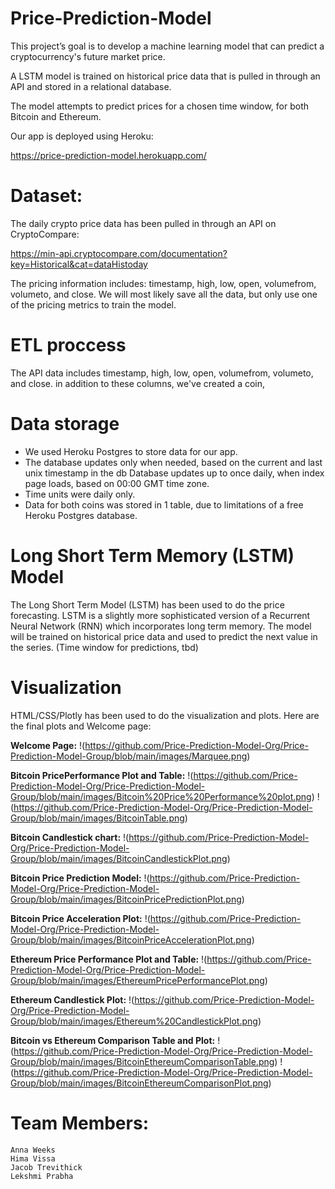 # Price-Prediction-Model

This project’s goal is to develop a machine learning model that can predict a cryptocurrency's future market price. 

A LSTM model is trained on historical price data that is pulled in through an API and stored in a relational database. 

The model attempts to predict prices for a chosen time window, for both Bitcoin and Ethereum.

Our app is deployed using Heroku:

https://price-prediction-model.herokuapp.com/


# Dataset:
The daily crypto price data has been pulled in through an API on CryptoCompare:

https://min-api.cryptocompare.com/documentation?key=Historical&cat=dataHistoday

The pricing information includes: timestamp, high, low, open, volumefrom, volumeto, and close. We will most likely save all the data, but only use one of the pricing metrics to train the model.

# ETL proccess
The API data includes timestamp, high, low, open, volumefrom, volumeto, and close. in addition to these columns, we've created a coin, 

# Data storage
* We used Heroku Postgres to store data for our app.
* The database updates only when needed, based on the current and last unix timestamp in the db
Database updates up to once daily, when index page loads, based on 00:00 GMT time zone.
* Time units were daily only.
* Data for both coins was stored in 1 table, due to limitations of a free Heroku Postgres database.

# Long Short Term Memory (LSTM) Model
  The Long Short Term Model (LSTM) has been used to do the price forecasting. LSTM is a slightly more sophisticated version of a Recurrent Neural Network (RNN) which incorporates long term memory. The model will be trained on historical price data and used to predict the next value in the series. (Time window for predictions, tbd)

# Visualization
HTML/CSS/Plotly has been used to do the visualization and plots.
Here are the final plots and Welcome page:

**Welcome Page:**
!(https://github.com/Price-Prediction-Model-Org/Price-Prediction-Model-Group/blob/main/images/Marquee.png)

**Bitcoin PricePerformance Plot and Table:**
!(https://github.com/Price-Prediction-Model-Org/Price-Prediction-Model-Group/blob/main/images/Bitcoin%20Price%20Performance%20plot.png)
!(https://github.com/Price-Prediction-Model-Org/Price-Prediction-Model-Group/blob/main/images/BitcoinTable.png)

**Bitcoin Candlestick chart:**
!(https://github.com/Price-Prediction-Model-Org/Price-Prediction-Model-Group/blob/main/images/BitcoinCandlestickPlot.png)

**Bitcoin Price Prediction Model:**
!(https://github.com/Price-Prediction-Model-Org/Price-Prediction-Model-Group/blob/main/images/BitcoinPricePredictionPlot.png)

**Bitcoin Price Acceleration Plot:**
!(https://github.com/Price-Prediction-Model-Org/Price-Prediction-Model-Group/blob/main/images/BitcoinPriceAccelerationPlot.png)


**Ethereum Price Performance Plot and Table:**
!(https://github.com/Price-Prediction-Model-Org/Price-Prediction-Model-Group/blob/main/images/EthereumPricePerformancePlot.png)


**Ethereum Candlestick Plot:**
!(https://github.com/Price-Prediction-Model-Org/Price-Prediction-Model-Group/blob/main/images/Ethereum%20CandlestickPlot.png)

**Bitcoin vs Ethereum Comparison Table and Plot:**
!(https://github.com/Price-Prediction-Model-Org/Price-Prediction-Model-Group/blob/main/images/BitcoinEthereumComparisonTable.png)
!(https://github.com/Price-Prediction-Model-Org/Price-Prediction-Model-Group/blob/main/images/BitcoinEthereumComparisonPlot.png)

# Team Members:
    Anna Weeks
    Hima Vissa
    Jacob Trevithick
    Lekshmi Prabha















